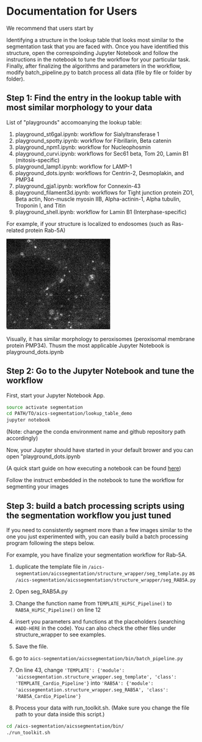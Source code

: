 # Documentation for Users

We recommend that users start by

Identifying a structure in the lookup table that looks most similar to the segmentation task that you are faced with. Once you have identified this structure, open the correspoinding Jupyter Notebook and follow the instructions in the notebook to tune the workflow for your particular task. Finally, after finalizing the algorithms and parameters in the workflow, modify batch_pipeline.py to batch process all data (file by file or folder by folder).


## Step 1: Find the entry in the lookup table with most similar morphology to your data


List of "playgrounds" accomoanying the lookup table:

1. playground_st6gal.ipynb: workflow for Sialyltransferase 1
2. playground_spotty.ipynb: workflow for Fibrillarin, Beta catenin
3. playground_npm1.ipynb: workflow for Nucleophosmin
4. playground_curvi.ipynb: workflows for Sec61 beta, Tom 20, Lamin B1 (mitosis-specific)
5. playground_lamp1.ipynb: workflow for LAMP-1
6. playground_dots.ipynb: workflows for Centrin-2, Desmoplakin, and PMP34
7. playground_gja1.ipynb: workflow for Connexin-43
8. playground_filament3d.ipynb: workflows for Tight junction protein ZO1, Beta actin, Non-muscle myosin IIB, Alpha-actinin-1, Alpha tubulin, Troponin I, and Titin
9. playground_shell.ipynb: workflow for Lamin B1 (Interphase-specific)

For example, if your structure is localized to endosomes (such as Ras-related protein Rab-5A)

![rab5a raw](./rab5a_raw.jpg)

Visually, it has similar morphology to peroxisomes (peroxisomal membrane protein PMP34). Thusm the most applicable Jupyter Notebook is playground_dots.ipynb

## Step 2: Go to the Jupyter Notebook and tune the workflow

First, start your Jupyter Notebook App.

```bash
source activate segmentation
cd PATH/TO/aics-segmentation/lookup_table_demo
jupyter notebook
```

(Note: change the conda environment name and github repository path accordingly)

Now, your Jupyter should have started in your default brower and you can open "playground_dots.ipynb

(A quick start guide on how executing a notebook can be found [here](https://jupyter-notebook-beginner-guide.readthedocs.io/en/latest/execute.html#executing-a-notebook))

Follow the instruct embedded in the notebook to tune the workflow for segmenting your images

## Step 3: build a batch processing scripts using the segmentation workflow you just tuned

If you need to consistently segment more than a few images similar to the one you just experimented with, you can easily build a batch processing program following the steps below.

For example, you have finalize your segmentation workflow for Rab-5A.

1. duplicate the template file in `/aics-segmentation/aicssegmentation/structure_wrapper/seg_template.py` as `/aics-segmentation/aicssegmentation/structure_wrapper/seg_RAB5A.py`

2. Open seg_RAB5A.py

3. Change the function name from `TEMPLATE_HiPSC_Pipeline()` to `RAB5A_HiPSC_Pipeline()` on line 12

4. insert you parameters and functions at the placeholders (searching `#ADD-HERE` in the code). You can also check the other files under structure_wrapper to see examples.

5. Save the file.

6. go to `aics-segmentation/aicssegmentation/bin/batch_pipeline.py`

7. On line 43, change `'TEMPLATE': {'module': 'aicssegmentation.structure_wrapper.seg_template', 'class': 'TEMPLATE_Cardio_Pipeline'}` into `'RAB5A': {'module': 'aicssegmentation.structure_wrapper.seg_RAB5A', 'class': 'RAB5A_Cardio_Pipeline'}`

8. Process your data with run_toolkit.sh. (Make sure you change the file path to your data inside this script.)

```bash
cd /aics-segmentation/aicssegmentation/bin/
./run_toolkit.sh
```